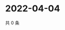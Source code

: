# 2022-04-04

共 0 条

<!-- BEGIN WEIBO -->
<!-- 最后更新时间 Mon Apr 04 2022 12:01:31 GMT+0800 (China Standard Time) -->

<!-- END WEIBO -->
